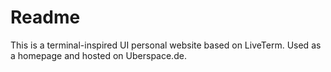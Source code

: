 # Readme
This is a terminal-inspired UI personal website based on LiveTerm.  Used as a homepage and hosted on Uberspace.de.
